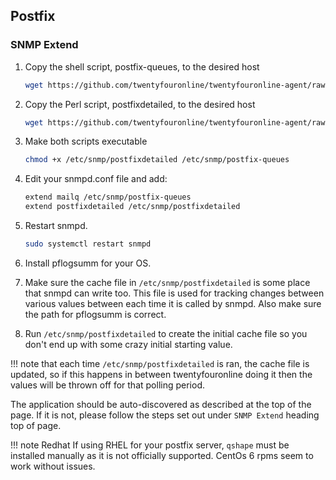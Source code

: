 
## Postfix

### SNMP Extend

1. Copy the shell script, postfix-queues, to the desired host

    ```bash
    wget https://github.com/twentyfouronline/twentyfouronline-agent/raw/master/snmp/postfix-queues -O /etc/snmp/postfix-queues
    ```

2. Copy the Perl script, postfixdetailed, to the desired host

    ```bash
    wget https://github.com/twentyfouronline/twentyfouronline-agent/raw/master/snmp/postfixdetailed -O /etc/snmp/postfixdetailed
    ```

3. Make both scripts executable

    ```bash
    chmod +x /etc/snmp/postfixdetailed /etc/snmp/postfix-queues
    ```

4. Edit your snmpd.conf file and add:

    ```bash
    extend mailq /etc/snmp/postfix-queues
    extend postfixdetailed /etc/snmp/postfixdetailed
    ```

5. Restart snmpd.

    ```bash
    sudo systemctl restart snmpd
    ```

6. Install pflogsumm for your OS.

7. Make sure the cache file in `/etc/snmp/postfixdetailed` is some place
that snmpd can write too. This file is used for tracking changes
between various values between each time it is called by snmpd. Also
make sure the path for pflogsumm is correct.

8. Run `/etc/snmp/postfixdetailed` to create the initial cache file so
you don't end up with some crazy initial starting value. 

!!! note 
    that each time `/etc/snmp/postfixdetailed` is ran, the cache file is
    updated, so if this happens in between twentyfouronline doing it then the
    values will be thrown off for that polling period.

The application should be auto-discovered as described at the top of
the page. If it is not, please follow the steps set out under `SNMP
Extend` heading top of page.

!!! note Redhat
    If using RHEL for your postfix server, `qshape` must be installed manually as it is not officially supported. CentOs 6 rpms seem to work without issues.




